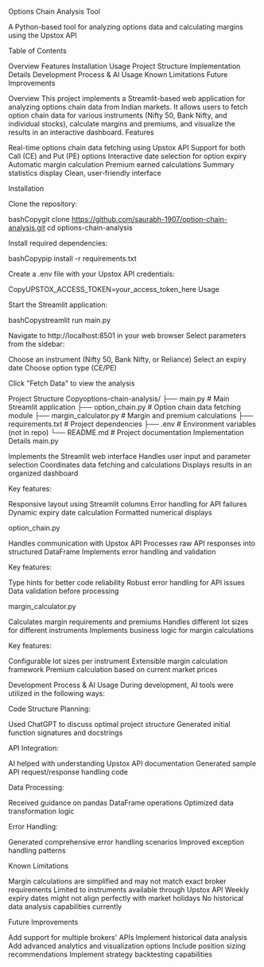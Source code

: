 Options Chain Analysis Tool

A Python-based tool for analyzing options data and calculating margins using the Upstox API

Table of Contents

Overview
Features
Installation
Usage
Project Structure
Implementation Details
Development Process & AI Usage
Known Limitations
Future Improvements

Overview
This project implements a Streamlit-based web application for analyzing options chain data from Indian markets. It allows users to fetch option chain data for various instruments (Nifty 50, Bank Nifty, and individual stocks), calculate margins and premiums, and visualize the results in an interactive dashboard.
Features

Real-time options chain data fetching using Upstox API
Support for both Call (CE) and Put (PE) options
Interactive date selection for option expiry
Automatic margin calculation
Premium earned calculations
Summary statistics display
Clean, user-friendly interface

Installation

Clone the repository:

bashCopygit clone https://github.com/saurabh-1907/option-chain-analysis.git
cd options-chain-analysis

Install required dependencies:

bashCopypip install -r requirements.txt

Create a .env file with your Upstox API credentials:

CopyUPSTOX_ACCESS_TOKEN=your_access_token_here
Usage

Start the Streamlit application:

bashCopystreamlit run main.py

Navigate to http://localhost:8501 in your web browser
Select parameters from the sidebar:

Choose an instrument (Nifty 50, Bank Nifty, or Reliance)
Select an expiry date
Choose option type (CE/PE)


Click "Fetch Data" to view the analysis

Project Structure
Copyoptions-chain-analysis/
├── main.py                 # Main Streamlit application
├── option_chain.py         # Option chain data fetching module
├── margin_calculator.py    # Margin and premium calculations
├── requirements.txt        # Project dependencies
├── .env                    # Environment variables (not in repo)
└── README.md              # Project documentation
Implementation Details
main.py

Implements the Streamlit web interface
Handles user input and parameter selection
Coordinates data fetching and calculations
Displays results in an organized dashboard

Key features:

Responsive layout using Streamlit columns
Error handling for API failures
Dynamic expiry date calculation
Formatted numerical displays

option_chain.py

Handles communication with Upstox API
Processes raw API responses into structured DataFrame
Implements error handling and validation

Key features:

Type hints for better code reliability
Robust error handling for API issues
Data validation before processing

margin_calculator.py

Calculates margin requirements and premiums
Handles different lot sizes for different instruments
Implements business logic for margin calculations

Key features:

Configurable lot sizes per instrument
Extensible margin calculation framework
Premium calculation based on current market prices

Development Process & AI Usage
During development, AI tools were utilized in the following ways:

Code Structure Planning:

Used ChatGPT to discuss optimal project structure
Generated initial function signatures and docstrings


API Integration:

AI helped with understanding Upstox API documentation
Generated sample API request/response handling code


Data Processing:

Received guidance on pandas DataFrame operations
Optimized data transformation logic


Error Handling:

Generated comprehensive error handling scenarios
Improved exception handling patterns



Known Limitations

Margin calculations are simplified and may not match exact broker requirements
Limited to instruments available through Upstox API
Weekly expiry dates might not align perfectly with market holidays
No historical data analysis capabilities currently

Future Improvements

Add support for multiple brokers' APIs
Implement historical data analysis
Add advanced analytics and visualization options
Include position sizing recommendations
Implement strategy backtesting capabilities